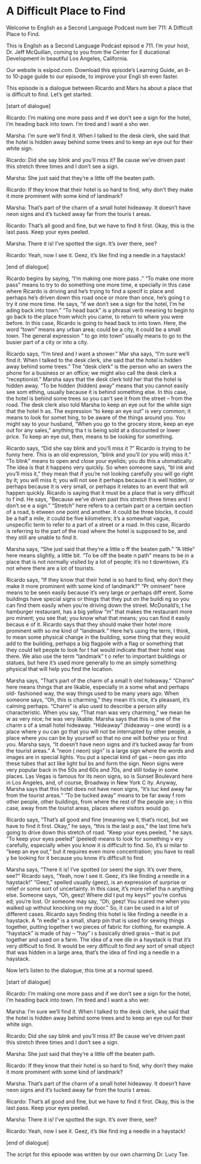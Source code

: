 # A Difficult Place to Find

Welcome to English as a Second Language Podcast num ber 711: A Difficult Place to Find.

This is English as a Second Language Podcast episod e 711.  I’m your host, Dr. Jeff McQuillan, coming to you from the Center for E ducational Development in beautiful Los Angeles, California.

Our website is eslpod.com.  Download this episode’s  Learning Guide, an 8- to 10-page guide to our episode, to improve your Engli sh even faster.

This episode is a dialogue between Ricardo and Mars ha about a place that is difficult to find.  Let’s get started.

[start of dialogue]

Ricardo:  I’m making one more pass and if we don’t see a sign for the hotel, I’m heading back into town.  I’m tired and I want a sho wer.

Marsha:  I’m sure we’ll find it.  When I talked to the desk clerk, she said that the hotel is hidden away behind some trees and to keep an eye out for their white sign.

Ricardo:  Did she say blink and you’ll miss it?  Be cause we’ve driven past this stretch three times and I don’t see a sign.

Marsha:  She just said that they’re a little off the beaten path.

Ricardo:  If they know that their hotel is so hard to find, why don’t they make it more prominent with some kind of landmark?

Marsha:  That’s part of the charm of a small hotel hideaway.  It doesn’t have neon signs and it’s tucked away far from the touris t areas.

Ricardo:  That’s all good and fine, but we have to find it first.  Okay, this is the last pass.  Keep your eyes peeled.

Marsha:  There it is!  I’ve spotted the sign.  It’s  over there, see?

Ricardo:  Yeah, now I see it.  Geez, it’s like find ing a needle in a haystack!

[end of dialogue]

Ricardo begins by saying, “I’m making one more pass .”  “To make one more pass” means to try to do something one more time, e specially in this case where Ricardo is driving and he’s trying to find a specif ic place and perhaps he’s driven down this road once or more than once, he’s going t o try it one more time.  He says, “if we don’t see a sign for the hotel, I’m he ading back into town.”  “To head back” is a phrasal verb meaning to begin to go back  to the place from which you came, to return to where you were before.  In this case, Ricardo is going to head back to into town.  Here, the word “town” means any  urban area; could be a city, it could be a small town.  The general expression “ to go into town” usually means to go to the busier part of a city or into a city.

Ricardo says, “I’m tired and I want a shower.”  Mar sha says, “I’m sure we’ll find it. When I talked to the desk clerk, she said that the hotel is hidden away behind some trees.”  The “desk clerk” is the person who an swers the phone for a business or an office; we might also call the desk clerk a “receptionist.”  Marsha says that the desk clerk told her that the hotel is  hidden away.  “To be hidden (hidden) away” means that you cannot easily see som ething, usually because it is behind something else.  In this case, the hotel is behind some trees so you can’t see it from the street – from the road.  The desk clerk also told Marsha to keep an eye out for the white sign that the hotel h as.  The expression “to keep an eye out” is very common; it means to look for somet hing, to be aware of the things around you.  You might say to your husband, “When you go to the grocery store, keep an eye out for any sales,” anything tha t is being sold at a discounted or lower price.  To keep an eye out, then, means to  be looking for something.

Ricardo says, “Did she say blink and you’ll miss it ?”  Ricardo is trying to be funny here.  This is an old expression, “blink and you’ll  (or you will) miss it.”  “To blink” means to open and close your eyelids; you do this a utomatically.  The idea is that it happens very quickly.  So when someone says, “bl ink and you’ll miss it,” they mean that if you’re not looking carefully you will go right by it; you will miss it; you will not see it perhaps because it is well hidden, or perhaps because it is very small, or perhaps it relates to an event that will happen quickly.  Ricardo is saying that it must be a place that is very difficult to f ind.  He says, “Because we’ve driven past this stretch three times and I don’t se e a sign.”  “Stretch” here refers to a certain part or a certain section of a road, b etween one point and another.  It could be three blocks, it could be a half a mile, it could be five kilometers; it’s a somewhat vague, unspecific term to refer to a part of a street or a road.  In this case, Ricardo is referring to the part of the road where the hotel is supposed to be, and they still are unable to find it.

Marsha says, “She just said that they’re a little o ff the beaten path.”  “A little” here means slightly, a little bit.  “To be off the beate n path” means to be in a place that is not normally visited by a lot of people; it’s no t downtown, it’s not where there are a lot of tourists.

Ricardo says, “If they know that their hotel is so hard to find, why don’t they make it more prominent with some kind of landmark?”  “Pr ominent” here means to be seen easily because it’s very large or perhaps diff erent.  Some buildings have special signs or things that they put on the buildi ng so you can find them easily when you’re driving down the street.  McDonald’s, t he hamburger restaurant, has a big yellow “m” that makes the restaurant more pro minent; you see that; you know what that means; you can find it easily becaus e of it.  Ricardo says that they should make their hotel more prominent with so me kind of “landmark.”  Here he’s using the term, I think, to mean some physical  change in the building, some thing that they would add to the building, perhaps a big flagpole with a flag or something that they could tell people to look for t hat would indicate that their hotel was there.  We also use the term “landmark” t o refer to important buildings or statues, but here it’s used more generally to me an simply something physical that will help you find the location.

Marsha says, “That’s part of the charm of a small h otel hideaway.”  “Charm” here means things that are likable, especially in a some what and perhaps old- fashioned way, the way things used to be many years  ago.  When someone says, “Oh, this is charming,” they mean it’s nice, it’s pleasant, it’s calming perhaps.  “Charm” is also used to describe a person ality characteristic.  When you say, “That man was very charming,” we mean he w as very nice; he was very likable.  Marsha says that this is one of the charm s of a small hotel hideaway. “Hideaway” (hideaway – one word) is a place where y ou can go that you will not be interrupted by other people, a place where you can be by yourself so that no one will bother you or find you.  Marsha says, “It doesn’t have neon signs and it’s tucked away far from the tourist areas.”  A “neon ( neon) sign” is a large sign where the words and images are in special lights.  You put a special kind of gas – neon gas into these tubes that act like light bul bs and form the sign.  Neon signs were very popular back in the 50s and 60s and  70s, and still today in some places.  Las Vegas is famous for its neon signs, so  is Sunset Boulevard here in Los Angeles, and, of course, Broadway in New York C ity.  Anyway, Marsha says that this hotel does not have neon signs, “it’s tuc ked away far from the tourist areas.”  “To be tucked away” means to be far away f rom other people, other buildings, from where the rest of the people are; i n this case, away from the tourist areas, places where visitors would go.

Ricardo says, “That’s all good and fine (meaning we ll, that’s nice), but we have to find it first.  Okay,” he says, “this is the last p ass,” the last time he’s going to drive down this stretch of road.  “Keep your eyes peeled, ” he says.  “To keep your eyes peeled” (peeled) means to look for something v ery carefully, especially when you know it is difficult to find.  So, it’s si milar to “keep an eye out,” but it requires even more concentration; you have to reall y be looking for it because you know it’s difficult to find.

Marsha says, “There it is!  I’ve spotted (or seen) the sign.  It’s over there, see?” Ricardo says, “Yeah, now I see it.  Geez, it’s like  finding a needle in a haystack!” “Geez,” spelled usually (geez), is an expression of  surprise or relief or some sort of uncertainty.  In this case, it’s more relief tha n anything else.  Someone says, “Oh, geez!  Where did I put my keys?” you’re confus ed; you’re lost.  Or someone may say, “Oh, geez!  You scared me when you walked up without knocking on my door.”  So, it can be used in a lot of different  cases.  Ricardo says finding this hotel is like finding a needle in a haystack.  A “n eedle” is a small, sharp pin that is used for sewing things together, putting together t wo pieces of fabric for clothing, for example.  A “haystack” is made of hay – “hay” i s basically dried grass – that is put together and used on a farm.  The idea of a nee dle in a haystack is that it’s very difficult to find.  It would be very difficult  to find any sort of small object that was hidden in a large area, that’s the idea of find ing a needle in a haystack.

Now let’s listen to the dialogue, this time at a normal speed.

[start of dialogue]

Ricardo:  I’m making one more pass and if we don’t see a sign for the hotel, I’m heading back into town.  I’m tired and I want a sho wer.

Marsha:  I’m sure we’ll find it.  When I talked to the desk clerk, she said that the hotel is hidden away behind some trees and to keep an eye out for their white sign.

Ricardo:  Did she say blink and you’ll miss it?  Be cause we’ve driven past this stretch three times and I don’t see a sign.

Marsha:  She just said that they’re a little off the beaten path.

Ricardo:  If they know that their hotel is so hard to find, why don’t they make it more prominent with some kind of landmark?

Marsha:  That’s part of the charm of a small hotel hideaway.  It doesn’t have neon signs and it’s tucked away far from the touris t areas.

Ricardo:  That’s all good and fine, but we have to find it first.  Okay, this is the last pass.  Keep your eyes peeled.

Marsha:  There it is!  I’ve spotted the sign.  It’s  over there, see?

Ricardo:  Yeah, now I see it.  Geez, it’s like find ing a needle in a haystack!

[end of dialogue]

The script for this episode was written by our own charming Dr. Lucy Tse.





